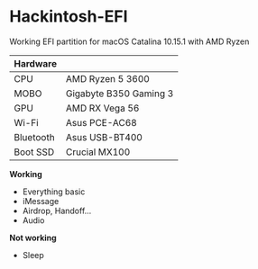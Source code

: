 # Hackintosh-EFI

Working EFI partition for macOS Catalina 10.15.1 with AMD Ryzen


| Hardware      |  |
| --------- | :-----|
| CPU  | AMD Ryzen 5 3600 |
| MOBO | Gigabyte B350 Gaming 3 |
| GPU  | AMD RX Vega 56 |
| Wi-Fi  | Asus PCE-AC68|
| Bluetooth  | Asus USB-BT400 |
| Boot SSD  | Crucial MX100 |


**Working**

 - Everything basic
 - iMessage
 - Airdrop, Handoff...
 - Audio 

**Not working**
 - Sleep

